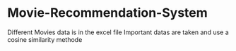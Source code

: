 # Movie-Recommendation-System
Different Movies data is in the excel file
Important datas are taken and use a cosine similarity methode
